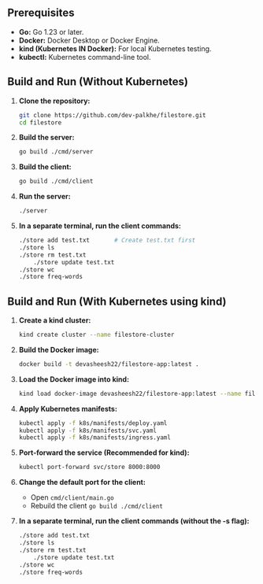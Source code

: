 ## Prerequisites

*   **Go:** Go 1.23 or later.
*   **Docker:** Docker Desktop or Docker Engine.
*   **kind (Kubernetes IN Docker):** For local Kubernetes testing.
*   **kubectl:** Kubernetes command-line tool.

## Build and Run (Without Kubernetes)

1.  **Clone the repository:**

    ```bash
    git clone https://github.com/dev-palkhe/filestore.git
    cd filestore
    ```

2.  **Build the server:**

    ```bash
    go build ./cmd/server
    ```

3.  **Build the client:**

    ```bash
    go build ./cmd/client
    ```

4.  **Run the server:**

    ```bash
    ./server
    ```

5.  **In a separate terminal, run the client commands:**

    ```bash
    ./store add test.txt       # Create test.txt first
    ./store ls
    ./store rm test.txt
        ./store update test.txt
    ./store wc
    ./store freq-words
    ```

## Build and Run (With Kubernetes using kind)

1.  **Create a kind cluster:**

    ```bash
    kind create cluster --name filestore-cluster
    ```

2.  **Build the Docker image:**

    ```bash
    docker build -t devasheesh22/filestore-app:latest . 
    ```

3.  **Load the Docker image into kind:**

    ```bash
    kind load docker-image devasheesh22/filestore-app:latest --name filestore-cluster 
    ```

4.  **Apply Kubernetes manifests:**

    ```bash
    kubectl apply -f k8s/manifests/deploy.yaml
    kubectl apply -f k8s/manifests/svc.yaml
    kubectl apply -f k8s/manifests/ingress.yaml 
    ```

5.  **Port-forward the service (Recommended for kind):**

    ```bash
    kubectl port-forward svc/store 8000:8000
    ```

6. **Change the default port for the client:**
    * Open `cmd/client/main.go`
    * Rebuild the client `go build ./cmd/client`

7.  **In a separate terminal, run the client commands (without the -s flag):**

    ```bash
    ./store add test.txt       
    ./store ls
    ./store rm test.txt
        ./store update test.txt
    ./store wc
    ./store freq-words
    ```
